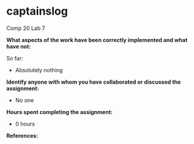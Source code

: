 # captainslog
Comp 20 Lab 7

**What aspects of the work have been correctly implemented and what have not:**

So far:
* Absolutely nothing

**Identify anyone with whom you have collaborated or discussed the assignment:**
* No one

**Hours spent completing the assignment:**
* 0 hours

**References:**
